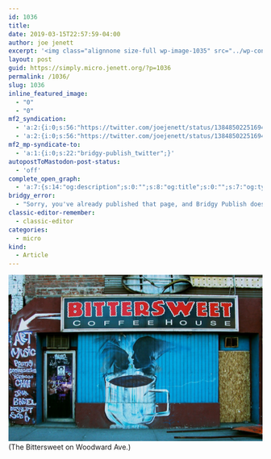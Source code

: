 ```yaml
---
id: 1036
title: 
date: 2019-03-15T22:57:59-04:00
author: joe jenett
excerpt: '<img class="alignnone size-full wp-image-1035" src="../wp-content/uploads/2019/03/bittersweet.jpg" alt="">'
layout: post
guid: https://simply.micro.jenett.org/?p=1036
permalink: /1036/
slug: 1036
inline_featured_image:
  - "0"
  - "0"
mf2_syndication:
  - 'a:2:{i:0;s:56:"https://twitter.com/joejenett/status/1384850225169408000";i:1;s:56:"https://twitter.com/joejenett/status/1106955352447377410";}'
  - 'a:2:{i:0;s:56:"https://twitter.com/joejenett/status/1384850225169408000";i:1;s:56:"https://twitter.com/joejenett/status/1106955352447377410";}'
mf2_mp-syndicate-to:
  - 'a:1:{i:0;s:22:"bridgy-publish_twitter";}'
autopostToMastodon-post-status:
  - 'off'
complete_open_graph:
  - 'a:7:{s:14:"og:description";s:0:"";s:8:"og:title";s:0:"";s:7:"og:type";s:0:"";s:12:"twitter:card";s:7:"summary";s:15:"twitter:creator";s:0:"";s:19:"twitter:description";s:0:"";s:8:"og:image";s:0:"";}'
bridgy_error:
  - "Sorry, you've already published that page, and Bridgy Publish doesn't support updating existing posts. Details: https://github.com/snarfed/bridgy/issues/84"
classic-editor-remember:
  - classic-editor
categories:
  - micro
kind:
  - Article
---
```

<img class="alignnone size-full wp-image-1035" src="../wp-content/uploads/2020/06/bittersweet.jpg" alt="">  
(The Bittersweet on Woodward Ave.)
